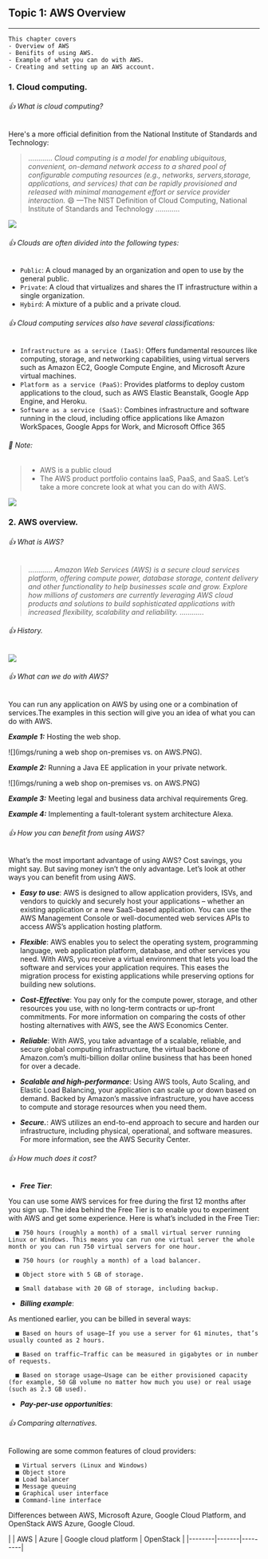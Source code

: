 ## Topic 1: AWS Overview
-----------------------------
```
This chapter covers
- Overview of AWS
- Benifits of using AWS.
- Example of what you can do with AWS.
- Creating and setting up an AWS account.
```
### 1. Cloud computing.

###### :+1: What is cloud computing?
Here's a more official definition from the National Institute of Standards and Technology:

>............
*Cloud computing is a model for enabling ubiquitous, convenient, on-demand network access to a shared pool of configurable computing resources (e.g., networks, servers,storage, applications, and services) that can be rapidly provisioned and released with minimal management effort or service provider interaction.*
                               :smile: —The NIST Definition of Cloud Computing,
                                 National Institute of Standards and Technology
............

![](imgs/cloud_computing.png)

###### :+1: Clouds are often divided into the following types:
- `Public`: A cloud managed by an organization and open to use by the general public.
- `Private`: A cloud that virtualizes and shares the IT infrastructure within a single
organization.
- `Hybird`: A mixture of a public and a private cloud.

###### :+1: Cloud computing services also have several classifications:
- `Infrastructure as a service (IaaS)`: Offers fundamental resources like computing,
storage, and networking capabilities, using virtual servers such as Amazon EC2,
Google Compute Engine, and Microsoft Azure virtual machines.
- `Platform as a service (PaaS)`: Provides platforms to deploy custom applications to
the cloud, such as AWS Elastic Beanstalk, Google App Engine, and Heroku.
- `Software as a service (SaaS)`: Combines infrastructure and software running in
the cloud, including office applications like Amazon WorkSpaces, Google Apps
for Work, and Microsoft Office 365

###### :tada: Note:
> - AWS is a public cloud
> - The AWS product portfolio contains IaaS, PaaS, and SaaS. Let’s take a more concrete look at what you can do with AWS. 

![](imgs/cloud_computing_models.png)

### 2. AWS overview.

###### :+1: What is AWS?
>............
*Amazon Web Services (AWS) is a secure cloud services platform, offering compute power, database storage, content delivery and other functionality to help businesses scale and grow. Explore how millions of customers are currently leveraging AWS cloud products and solutions to build sophisticated applications with increased flexibility, scalability and reliability.*
............

###### :+1: History.
![](imgs/amazon_history_timeline.png)

###### :+1: What can we do with AWS?
You can run any application on AWS by using one or a combination of services.The examples in this section will give you an idea of what you can do with AWS.

_**Example 1:**_  Hosting the web shop.

![](imgs/runing a web shop on-premises vs. on AWS.PNG).

_**Example 2:**_  Running a Java EE application in your private network.

![](imgs/runing a web shop on-premises vs. on AWS.PNG)

_**Example 3:**_  Meeting legal and business data archival requirements Greg.

_**Example 4:**_  Implementing a fault-tolerant system architecture Alexa.

###### :+1: How you can benefit from using AWS?
What’s the most important advantage of using AWS? Cost savings, you might say. But
saving money isn’t the only advantage. Let’s look at other ways you can benefit from
using AWS.
>
- **_Easy to use_**:
AWS is designed to allow application providers, ISVs, and vendors to quickly and securely host your applications – whether an existing application or a new SaaS-based application. You can use the AWS Management Console or well-documented web services APIs to access AWS’s application hosting platform.

>
- **_Flexible_**:
AWS enables you to select the operating system, programming language, web application platform, database, and other services you need. With AWS, you receive a virtual environment that lets you load the software and services your application requires. This eases the migration process for existing applications while preserving options for building new solutions.

>
- **_Cost-Effective_**:
You pay only for the compute power, storage, and other resources you use, with no long-term contracts or up-front commitments. For more information on comparing the costs of other hosting alternatives with AWS, see the AWS Economics Center.

>
- **_Reliable_**:
With AWS, you take advantage of a scalable, reliable, and secure global computing infrastructure, the virtual backbone of Amazon.com’s multi-billion dollar online business that has been honed for over a decade.

>
- **_Scalable and high-performance_**:
Using AWS tools, Auto Scaling, and Elastic Load Balancing, your application can scale up or down based on demand. Backed by Amazon’s massive infrastructure, you have access to compute and storage resources when you need them.

>
- **_Secure._**:
AWS utilizes an end-to-end approach to secure and harden our infrastructure, including physical, operational, and software measures. For more information, see the AWS Security Center.

###### :+1: How much does it cost?

- **_Free Tier_**: 

You can use some AWS services for free during the first 12 months after you sign up.
The idea behind the Free Tier is to enable you to experiment with AWS and get some
experience. Here is what’s included in the Free Tier:
            
      ■ 750 hours (roughly a month) of a small virtual server running Linux or Windows. This means you can run one virtual server the whole month or you can run 750 virtual servers for one hour.

      ■ 750 hours (or roughly a month) of a load balancer.      

      ■ Object store with 5 GB of storage.
      
      ■ Small database with 20 GB of storage, including backup.
      
- **_Billing example_**: 

As mentioned earlier, you can be billed in several ways:

      ■ Based on hours of usage—If you use a server for 61 minutes, that’s usually counted as 2 hours.
      
      ■ Based on traffic—Traffic can be measured in gigabytes or in number of requests.
      
      ■ Based on storage usage—Usage can be either provisioned capacity (for example, 50 GB volume no matter how much you use) or real usage (such as 2.3 GB used).
      
- **_Pay-per-use opportunities_**: 

###### :+1: Comparing alternatives.

Following are some common features of cloud providers:
      
      ■ Virtual servers (Linux and Windows)
      ■ Object store
      ■ Load balancer
      ■ Message queuing
      ■ Graphical user interface
      ■ Command-line interface
      
Differences between AWS, Microsoft Azure, Google Cloud Platform, and OpenStack AWS Azure, Google Cloud.

|        |  AWS  |  Azure  |  Google cloud platform  |  OpenStack  |
|--------|-------|---------|





    




 












